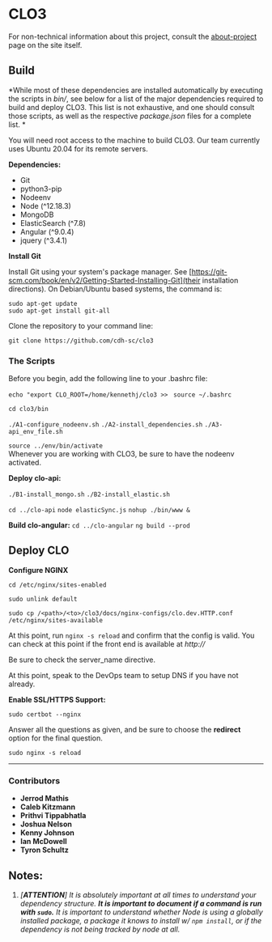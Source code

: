 # CLO3 

For non-technical information about this project, consult the [about-project](https://clo.cdhsc.org/about-project) page on the site itself. 

## Build

*While most of these dependencies are installed automatically by executing the scripts in *bin/*, see below for a list of the major dependencies required to build and deploy CLO3. This list is not exhaustive, and one should consult those scripts, as well as the respective *package.json* files for a complete list. 
*

You will need root access to the machine to build CLO3. Our team currently uses Ubuntu 20.04 for its remote servers. 

**Dependencies:**

- Git
- python3-pip
- Nodeenv
- Node (^12.18.3)
- MongoDB
- ElasticSearch (^7.8)
- Angular (^9.0.4)
- jquery (^3.4.1)


**Install Git**

Install Git using your system's package manager. See [https://git-scm.com/book/en/v2/Getting-Started-Installing-Git](their installation directions). On Debian/Ubuntu based systems, the command is: 

`sudo apt-get update`  
`sudo apt-get install git-all`

Clone the repository to your command line:

`git clone https://github.com/cdh-sc/clo3`


### The Scripts

Before you begin, add the following line to your .bashrc file:

`echo "export CLO_ROOT=/home/kennethj/clo3 >> `
`source ~/.bashrc`

`cd clo3/bin`

`./A1-configure_nodeenv.sh`
`./A2-install_dependencies.sh`
`./A3-api_env_file.sh`


`source ../env/bin/activate`  
Whenever you are working with CLO3, be sure to have the nodeenv activated.

**Deploy clo-api:**


`./B1-install_mongo.sh` 
`./B2-install_elastic.sh`

`cd ../clo-api`
`node elasticSync.js`
`nohup ./bin/www &`

**Build clo-angular:**
`cd ../clo-angular`
`ng build --prod`



## Deploy CLO

**Configure NGINX**

`cd /etc/nginx/sites-enabled`

`sudo unlink default`

`sudo cp /<path>/<to>/clo3/docs/nginx-configs/clo.dev.HTTP.conf /etc/nginx/sites-available`

At this point, run `nginx -s reload` and confirm that the config is valid. You can check at this point if the front end is available at *http://<ip-address>*

Be sure to check the server_name directive.

At this point, speak to the DevOps team to setup DNS if you have not already. 

**Enable SSL/HTTPS Support:**

`sudo certbot --nginx`

Answer all the questions as given, and be sure to choose the **redirect** option for the final question. 

`sudo nginx -s reload`





 
---

### Contributors
* **Jerrod Mathis**
* **Caleb Kitzmann**
* **Prithvi Tippabhatla**
* **Joshua Nelson**
* **Kenny Johnson**
* **Ian McDowell**
* **Tyron Schultz**



## Notes:

1. *[**ATTENTION**] It is absolutely important at all times to understand your dependency structure. **It is important to document if a command is run with `sudo`.** It is important to understand whether Node is using a globally installed package, a package it knows to install w/ `npm install`, or if the dependency is not being tracked by node at all.* 




